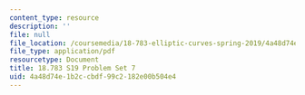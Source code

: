 ```yaml
---
content_type: resource
description: ''
file: null
file_location: /coursemedia/18-783-elliptic-curves-spring-2019/4a48d74e1b2ccbdf99c2182e00b504e4_MIT18_783S19_pset7.pdf
file_type: application/pdf
resourcetype: Document
title: 18.783 S19 Problem Set 7
uid: 4a48d74e-1b2c-cbdf-99c2-182e00b504e4
---
```

